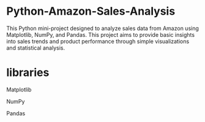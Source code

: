 # Python-Amazon-Sales-Analysis
This Python mini-project designed to analyze sales data from Amazon using Matplotlib, NumPy, and Pandas. This project aims to provide basic insights into sales trends and product performance through simple visualizations and statistical analysis.
# libraries 
 Matplotlib
 
 NumPy
 
 Pandas
